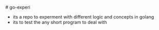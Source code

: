 #   g o - e x p e r i 
- its a repo to experment with different logic and concepts in golang
- its to test the any short program to deal with
 
 
